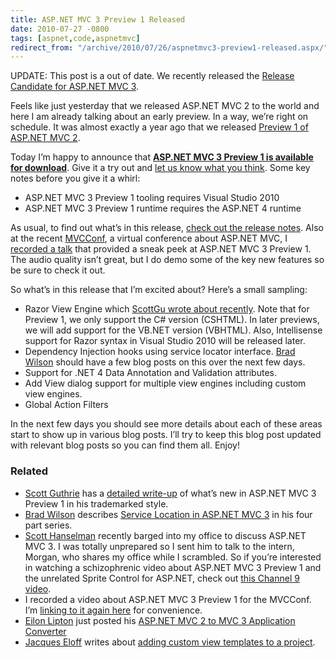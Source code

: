 ```yaml
---
title: ASP.NET MVC 3 Preview 1 Released
date: 2010-07-27 -0800
tags: [aspnet,code,aspnetmvc]
redirect_from: "/archive/2010/07/26/aspnetmvc3-preview1-released.aspx/"
---
```


UPDATE: This post is a out of date. We recently released the [Release
Candidate for ASP.NET MVC
3](https://haacked.com/archive/2010/11/09/asp-net-mvc-3-release-candidate.aspx "ASP.NET MVC 3 RC Released").

Feels like just yesterday that we released ASP.NET MVC 2 to the world
and here I am already talking about an early preview. In a way, we’re
right on schedule. It was almost exactly a year ago that we released
[Preview 1 of ASP.NET MVC
2](https://haacked.com/archive/2009/07/30/asp.net-mvc-released.aspx "ASP.NET MVC 2 Preview 1").

Today I’m happy to announce that **[ASP.NET MVC 3 Preview 1 is available
for
download](http://go.microsoft.com/fwlink/?LinkID=157073 "Download Details page for ASP.NET MVC 3 Preview 1")**.
Give it a try out and [let us know what you
think](http://forums.asp.net/1146.aspx "ASP.NET MVC Forums"). Some key
notes before you give it a whirl:

-   ASP.NET MVC 3 Preview 1 tooling requires Visual Studio 2010
-   ASP.NET MVC 3 Preview 1 runtime requires the ASP.NET 4 runtime

As usual, to find out what’s in this release, [check out the release
notes](http://go.microsoft.com/fwlink/?LinkID=191783 "Release Notes").
Also at the recent [MVCConf](http://mvcconf.com/ "MVC Conference"), a
virtual conference about ASP.NET MVC, I [recorded a
talk](http://www.viddler.com/explore/mvcconf/videos/4/ "ASP.NET MVC 3 Preview 1")
that provided a sneak peek at ASP.NET MVC 3 Preview 1. The audio quality
isn’t great, but I do demo some of the key new features so be sure to
check it out.

So what’s in this release that I’m excited about? Here’s a small
sampling:

- Razor View Engine which [ScottGu wrote about recently](http://weblogs.asp.net/scottgu/archive/2010/07/02/introducing-razor.aspx "Razor View Engine"). Note that for Preview 1, we only support the C# version (CSHTML). In later previews, we will add support for the VB.NET version (VBHTML). Also, Intellisense support for Razor syntax in Visual Studio 2010 will be released later.
- Dependency Injection hooks using service locator interface. [Brad Wilson](http://bradwilson.typepad.com/ "Brad Wilson's Blog") should have a few blog posts on this over the next few days.
- Support for .NET 4 Data Annotation and Validation attributes.
- Add View dialog support for multiple view engines including custom view engines.
- Global Action Filters

In the next few days you should see more details about each of these
areas start to show up in various blog posts. I’ll try to keep this blog
post updated with relevant blog posts so you can find them all. Enjoy!

### Related

- [Scott Guthrie](http://weblogs.asp.net/scottgu/ "Scott Guthrie's Blog") has
  a [detailed write-up](http://weblogs.asp.net/scottgu/archive/2010/07/27/introducing-asp-net-mvc-3-preview-1.aspx "Introducing ASP.NET MVC 3 (Preview 1)") of what’s new in ASP.NET MVC 3 Preview 1 in his trademarked style.
- [Brad Wilson](http://bradwilson.typepad.com/ "Brad's Blog") describes [Service Location in ASP.NET MVC 3](http://bradwilson.typepad.com/blog/2010/07/service-location-pt1-introduction.html "ASP.NET MVC 3 Service Location") in his four part series.
- [Scott Hanselman](http://hanselman.com/ "Scott Hanselman's Blog") recently barged into my office to discuss ASP.NET MVC 3. I was totally unprepared so I sent him to talk to the intern, Morgan, who shares my office while I scrambled. So if you’re interested in watching a schizophrenic video about ASP.NET MVC 3 Preview 1 and the unrelated Sprite Control for ASP.NET, check out [this Channel 9 video](http://channel9.msdn.com/posts/Glucose/Hanselminutes-on-9-ASPNET-MVC-3-and-NEW-ASPNET-Futures-with-Phil-Haack-and-Morgan-the-Intern/ "ASP.NET MVC 3 and ASP.NET Futures").
- I recorded a video about ASP.NET MVC 3 Preview 1 for the MVCConf. I’m [linking to it again here](http://www.viddler.com/explore/mvcconf/videos/4/ "MVC 3 Preview 1 Video") for convenience.
- [Eilon Lipton](http://weblogs.asp.net/leftslipper/ "Eilon's Blog") just posted his [ASP.NET MVC 2 to MVC 3 Application Converter](http://weblogs.asp.net/leftslipper/archive/2010/07/28/migrating-asp-net-mvc-2-applications-to-asp-net-mvc-3-preview-1.aspx "ASP.NET MVC 2 to ASP.NET MVC 3 Converter")
- [Jacques Eloff](http://weblogs.asp.net/jacqueseloff/ "Jacques Blog") writes about [adding custom view templates to a project](http://weblogs.asp.net/jacqueseloff/archive/2010/07/30/mvc-3-supporting-custom-view-engines.aspx "Custom view templates").

